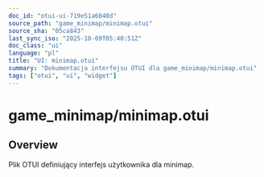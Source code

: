 ```yaml
---
doc_id: "otui-ui-719e51a6040d"
source_path: "game_minimap/minimap.otui"
source_sha: "05ca843"
last_sync_iso: "2025-10-09T05:40:51Z"
doc_class: "ui"
language: "pl"
title: "UI: minimap.otui"
summary: "Dokumentacja interfejsu OTUI dla game_minimap/minimap.otui"
tags: ["otui", "ui", "widget"]
---
```


# game_minimap/minimap.otui

## Overview

Plik OTUI definiujący interfejs użytkownika dla minimap.
